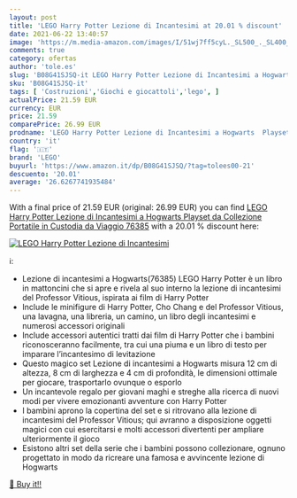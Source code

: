 ```yaml
---
layout: post
title: 'LEGO Harry Potter Lezione di Incantesimi at 20.01 % discount'
date: 2021-06-22 13:40:57
image: 'https://m.media-amazon.com/images/I/51wj7ff5cyL._SL500_._SL400_.jpg'
comments: true
category: ofertas
author: 'tole.es'
slug: 'B08G41SJSQ-it LEGO Harry Potter Lezione di Incantesimi a Hogwarts...'
sku: 'B08G41SJSQ-it'
tags: [ 'Costruzioni','Giochi e giocattoli','lego', ]
actualPrice: 21.59 EUR
currency: EUR
price: 21.59
comparePrice: 26.99 EUR
prodname: 'LEGO Harry Potter Lezione di Incantesimi a Hogwarts  Playset da Collezione Portatile in Custodia da Viaggio  76385'
country: 'it'
flag: '🇮🇹'
brand: 'LEGO'
buyurl: 'https://www.amazon.it/dp/B08G41SJSQ/?tag=tolees00-21'
descuento: '20.01'
average: '26.6267741935484'
---
```


With a final price of 21.59 EUR (original: 26.99 EUR) you can find [LEGO Harry Potter Lezione di Incantesimi a Hogwarts  Playset da Collezione Portatile in Custodia da Viaggio  76385](https://www.amazon.it/dp/B08G41SJSQ/?tag=tolees00-21) with a  20.01 % discount here:

[![LEGO Harry Potter Lezione di Incantesimi](https://m.media-amazon.com/images/I/51wj7ff5cyL._SL500_._SL400_.jpg)](https://www.amazon.it/dp/B08G41SJSQ/?tag=tolees00-21)

ℹ️:

- Lezione di incantesimi a Hogwarts(76385) LEGO Harry Potter è un libro in mattoncini che si apre e rivela al suo interno la lezione di incantesimi del Professor Vitious, ispirata ai film di Harry Potter
- Include le minifigure di Harry Potter, Cho Chang e del Professor Vitious, una lavagna, una libreria, un camino, un libro degli incantesimi e numerosi accessori originali
- Include accessori autentici tratti dai film di Harry Potter che i bambini riconosceranno facilmente, tra cui una piuma e un libro di testo per imparare l’incantesimo di levitazione
- Questo magico set Lezione di incantesimi a Hogwarts misura 12 cm di altezza, 8 cm di larghezza e 4 cm di profondità, le dimensioni ottimale per giocare, trasportarlo ovunque o esporlo
- Un incantevole regalo per giovani maghi e streghe alla ricerca di nuovi modi per vivere emozionanti avventure con Harry Potter
- I bambini aprono la copertina del set e si ritrovano alla lezione di incantesimi del Professor Vitious; qui avranno a disposizione oggetti magici con cui esercitarsi e molti accessori divertenti per ampliare ulteriormente il gioco
- Esistono altri set della serie che i bambini possono collezionare, ognuno progettato in modo da ricreare una famosa e avvincente lezione di Hogwarts

[🛒 Buy it!!](https://www.amazon.it/dp/B08G41SJSQ/?tag=tolees00-21)
